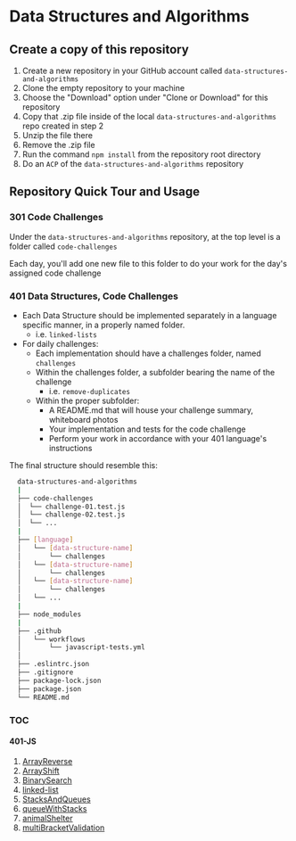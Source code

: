 # Data Structures and Algorithms

## Create a copy of this repository

1. Create a new repository in your GitHub account called `data-structures-and-algorithms`
1. Clone the empty repository to your machine
1. Choose the "Download" option under "Clone or Download" for this repository
1. Copy that .zip file inside of the local `data-structures-and-algorithms` repo created in step 2
1. Unzip the file there
1. Remove the .zip file
1. Run the command `npm install` from the repository root directory
1. Do an `ACP` of the `data-structures-and-algorithms` repository

## Repository Quick Tour and Usage

### 301 Code Challenges

Under the `data-structures-and-algorithms` repository, at the top level is a folder called `code-challenges`

Each day, you'll add one new file to this folder to do your work for the day's assigned code challenge

### 401 Data Structures, Code Challenges

- Each Data Structure should be implemented separately in a language specific manner, in a properly named folder.
  - i.e. `linked-lists`
- For daily challenges:
  - Each implementation should have a challenges folder, named `challenges`
  - Within the challenges folder, a subfolder bearing the name of the challenge
    - i.e. `remove-duplicates`
  - Within the proper subfolder:
    - A README.md that will house your challenge summary, whiteboard photos
    - Your implementation and tests for the code challenge
    - Perform your work in accordance with your 401 language's instructions

The final structure should resemble this:

```bash
  data-structures-and-algorithms
  |
  ├── code-challenges
  │  └── challenge-01.test.js
  │  └── challenge-02.test.js
  │  └── ...
  |
  ├── [language]
  │   └── [data-structure-name]
  │       └── challenges
  │   └── [data-structure-name]
  │       └── challenges
  │   └── [data-structure-name]
  │       └── challenges
  │   └── ...
  |
  ├── node_modules
  |
  ├── .github
  │   └── workflows
  │       └── javascript-tests.yml
  │
  ├── .eslintrc.json
  ├── .gitignore
  ├── package-lock.json
  ├── package.json
  └── README.md
```

### TOC

#### 401-JS

1. [ArrayReverse](./javascript/code-challenges/ArrayReverse/README.md)
1. [ArrayShift](./javascript/code-challenges/ArrayShift/README.md)
1. [BinarySearch](./javascript/code-challenges/arrayBinarySearch/README.md)
1. [linked-list](./javascript/code-challenges/linkedList/README.md)
1. [StacksAndQueues](./javascript/code-challenges/stacksAndQueues/README.md)
1. [queueWithStacks](./javascript/code-challenges/queueWithStacks/README.md)
1. [animalShelter](./javascript/code-challenges/animalShelter/README.md)
1. [multiBracketValidation](./javascript/code-challenges/multiBracketValidation/README.md)